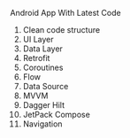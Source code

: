 Android App With Latest Code

1. Clean code structure
2. UI Layer
3. Data Layer
4. Retrofit
5. Coroutines
6. Flow
7. Data Source
8. MVVM
9. Dagger Hilt
10. JetPack Compose
11. Navigation
